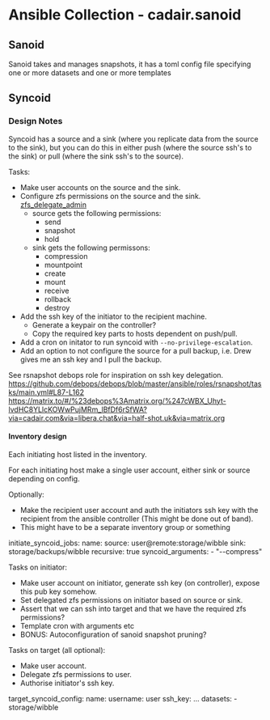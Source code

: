 # Ansible Collection - cadair.sanoid

## Sanoid

Sanoid takes and manages snapshots, it has a toml config file specifying one or more datasets and one or more templates 

## Syncoid

### Design Notes

Syncoid has a source and a sink (where you replicate data from the source to the sink), but you can do this in either push (where the source ssh's to the sink) or pull (where the sink ssh's to the source).

Tasks:

* Make user accounts on the source and the sink.
* Configure zfs permissions on the source and the sink. [zfs_delegate_admin](https://docs.ansible.com/ansible/latest/collections/community/general/zfs_delegate_admin_module.html)
  - source gets the following permissions:
    - send
    - snapshot
    - hold
  - sink gets the following permissons:
    - compression
    - mountpoint
    - create
    - mount
    - receive
    - rollback
    - destroy
* Add the ssh key of the initiator to the recipient machine.
  - Generate a keypair on the controller?
  - Copy the required key parts to hosts dependent on push/pull.
* Add a cron on initator to run syncoid with `--no-privilege-escalation`.
* Add an option to not configure the source for a pull backup, i.e. Drew gives me an ssh key and I pull the backup.

See rsnapshot debops role for inspiration on ssh key delegation.
https://github.com/debops/debops/blob/master/ansible/roles/rsnapshot/tasks/main.yml#L87-L162
https://matrix.to/#/%23debops%3Amatrix.org/%247cWBX_Uhyt-lvdHC8YLlcKOWwPujMRm_lBfDf6rSfWA?via=cadair.com&via=libera.chat&via=half-shot.uk&via=matrix.org

#### Inventory design

Each initiating host listed in the inventory.

For each initiating host make a single user account, either sink or source depending on config.

Optionally: 
  - Make the recipient user account and auth the initiators ssh key with the recipient from the ansible controller (This might be done out of band).
  - This might have to be a separate inventory group or something

initiate_syncoid_jobs:
  name:
    source: user@remote:storage/wibble
    sink: storage/backups/wibble
    recursive: true
    syncoid_arguments:
      - "--compress"

Tasks on initiator:

* Make user account on initiator, generate ssh key (on controller), expose this pub key somehow.
* Set delegated zfs permissions on initiator based on source or sink.
* Assert that we can ssh into target and that we have the required zfs permissions?
* Template cron with arguments etc
* BONUS: Autoconfiguration of sanoid snapshot pruning?

Tasks on target (all optional):
* Make user account.
* Delegate zfs permissions to user.
* Authorise initiator's ssh key.

target_syncoid_config:
  name:
    username: user
    ssh_key: ...
    datasets:
      - storage/wibble
